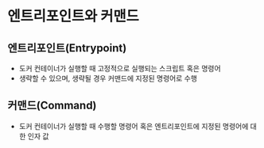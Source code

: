 # 엔트리포인트와 커맨드

## 엔트리포인트(Entrypoint)
* 도커 컨테이너가 실행할 때 고정적으로 실행되는 스크립트 혹은 명령어
* 생략할 수 있으며, 생략될 경우 커맨드에 지정된 명령어로 수행

## 커맨드(Command)
* 도커 컨테이너가 실행할 때 수행할 명령어 혹은 엔트리포인트에 지정된 명령어에 대한 인자 값
